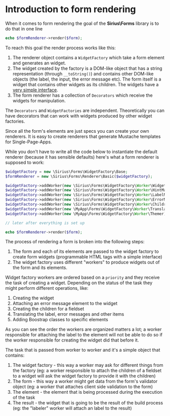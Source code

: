 # Introduction to form rendering

When it comes to form rendering the goal of the **Sirius\Forms** library is to do that in one line

```php
echo $formRenderer->render($form);
```

To reach this goal the render process works like this:

1. The renderer object contains a `WidgetFactory` which take a form element and generates an widget.
2. The widget created by the factory is a DOM-like object that has a string representation (through `__toString()`) and contains other DOM-like objects (the label, the input, the error message etc). The form itself is a widget that contains other widgets as its children. The widgets have a [very simple interface](../10_API/Widget.md).
3. The form renderer has a collection of `Decorators` which receive the widgets for manipulation.

The `Decorators` and `WidgetFactories` are independent. Theoretically you can have decorators that can work with widgets produced by other widget factories.

Since all the form's elements are just specs you can create your own renderers. It is easy to create renderers that generate Mustache templates for Single-Page-Apps.

While you don't have to write all the code below to instantiate the default renderer (because it has sensible defaults) here's what a form renderer is supposed to work:

```php
$widgetFactory = new \Sirius\Forms\WidgetFactory\Base;
$formRenderer = new \Sirius\Forms\Renderer\Basic($widgetFactory);

$widgetFactory->addWorker(new \Sirius\Forms\WidgetFactory\Worker\WidgetMaker); // this is done by default
$widgetFactory->addWorker(new \Sirius\Forms\WidgetFactory\Worker\HintMaker); // this is done by default
$widgetFactory->addWorker(new \Sirius\Forms\WidgetFactory\Worker\LabelMaker); // this is done by default
$widgetFactory->addWorker(new \Sirius\Forms\WidgetFactory\Worker\ErrorMaker); // this is done by default
$widgetFactory->addWorker(new \Sirius\Forms\WidgetFactory\Worker\ChildrenComposer); // this is done by default
$widgetFactory->addWorker(new \MyApp\Forms\WidgetFactory\Worker\Translator);
$widgetFactory->addWorker(new \MyApp\Forms\WidgetFactory\Worker\Themer);

// later after everything is set up

echo $formRenderer->render($form);
```

The process of rendering a form is broken into the following steps:

1. The form and each of its elements are passed to the widget factory to create form widgets (programmable HTML tags with a simple interface)
2. The widget factory uses different "workers" to produce widgets out of the form and its elements.

Widget factory workers are ordered based on a `priority` and they receive the task of creating a widget. Depending on the status of the task they might perform different operations, like:

1. Creating the widget
2. Attaching an error message element to the widget
3. Creating the children for a fieldset
4. Translating the label, error messages and other items
5. Adding Boostrap classes to specific elements

As you can see the order the workers are organized matters a lot; a worker responsible for attaching the label to the element will not be able to do so if the worker responsible for creating the widget did that before it.

The task that is passed from worker to worker and it's a simple object that contains:

1. The widget factory - this way a worker may ask for different things from the factory (eg: a worker responsible to attach the children of a fieldset to a widget will ask the widget factory to provide it with the children)
2. The form - this way a worker might get data from the form's validator object (eg: a worker that attaches client side validation to the form)
3. The element - the element that is being processed during the execution of the task
4. The result - the widget that is going to be the result of the build process (eg: the "labeler" worker will attach an label to the result)
